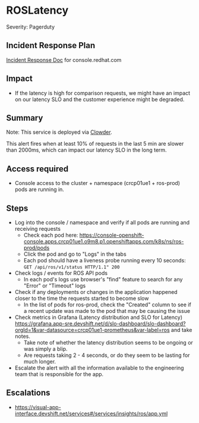 # ROSLatency
Severity: Pagerduty

## Incident Response Plan
[Incident Response Doc](https://docs.google.com/document/d/1AyEQnL4B11w7zXwum8Boty2IipMIxoFw1ri1UZB6xJE) for console.redhat.com

## Impact
- If the latency is high for comparison requests, we might have an impact on our latency SLO and the customer experience might be degraded.

## Summary
Note:  This service is deployed via [Clowder](https://gitlab.cee.redhat.com/service/app-interface/-/blob/master/docs/console.redhat.com/app-sops/clowder/clowder.rst).

This alert fires when at least 10% of requests in the last 5 min are slower than 2000ms, which can impact our latency SLO in the long term.

## Access required
-  Console access to the cluster + namespace (crcp01ue1 + ros-prod) pods are running in.

## Steps
-  Log into the console / namespace and verify if all pods are running and receiving requests
    - Check each pod here: https://console-openshift-console.apps.crcp01ue1.o9m8.p1.openshiftapps.com/k8s/ns/ros-prod/pods
    - Click the pod and go to "Logs" in the tabs
    - Each pod should have a liveness probe running every 10 seconds: `GET /api/ros/v1/status HTTP/1.1" 200`
-  Check logs / events for ROS API pods
    - In each pod's logs use browser's "find" feature to search for any "Error" or "Timeout" logs
-  Check if any deployments or changes in the application happened closer to the time the requests started to become slow
    - In the list of pods for ros-prod, check the "Created" column to see if a recent update was made to the pod that may be causing the issue
-  Check metrics in Grafana (Latency distribution and SLO for Latency) https://grafana.app-sre.devshift.net/d/slo-dashboard/slo-dashboard?orgId=1&var-datasource=crcp01ue1-prometheus&var-label=ros and take notes.
    - Take note of whether the latency distribution seems to be ongoing or was simply a blip.
    - Are requests taking 2 - 4 seconds, or do they seem to be lasting for much longer.
-  Escalate the alert with all the information available to the engineering team that is responsible for the app.

## Escalations
-  https://visual-app-interface.devshift.net/services#/services/insights/ros/app.yml

